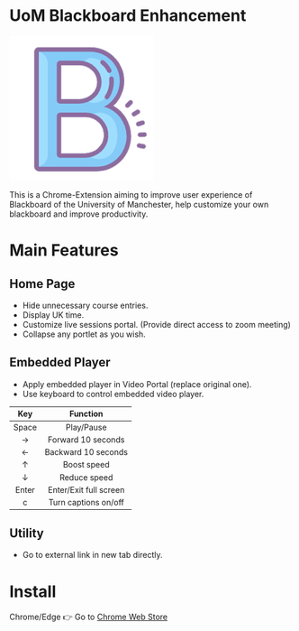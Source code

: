 # UoM Blackboard Enhancement
![UoMBbEn icon](https://raw.githubusercontent.com/RyanXinOne/UoMBbEn/master/assets/icon-256.png)

This is a Chrome-Extension aiming to improve user experience of Blackboard of the University of Manchester, help customize your own blackboard and improve productivity.

# Main Features
## Home Page
+ Hide unnecessary course entries.
+ Display UK time.
+ Customize live sessions portal. (Provide direct access to zoom meeting)
+ Collapse any portlet as you wish.

## Embedded Player
+ Apply embedded player in Video Portal (replace original one).
+ Use keyboard to control embedded video player.

| Key | Function |
| :-: | :-: |
| Space | Play/Pause |
| → | Forward 10 seconds |
| ← | Backward 10 seconds |
| ↑ | Boost speed |
| ↓ | Reduce speed |
| Enter | Enter/Exit full screen |
| c | Turn captions on/off |

## Utility
+ Go to external link in new tab directly.

# Install
Chrome/Edge 👉 Go to [Chrome Web Store](https://chrome.google.com/webstore/detail/uom-blackboard-enhancemen/hfemolalfcjcgompdfddabemkdpbgjki)
